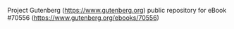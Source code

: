 Project Gutenberg (https://www.gutenberg.org) public repository for
eBook #70556 (https://www.gutenberg.org/ebooks/70556)
